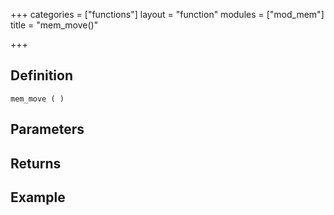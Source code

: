 +++
categories = ["functions"]
layout = "function"
modules = ["mod_mem"]
title = "mem_move()"

+++

## Definition

    mem_move ( )

## Parameters

## Returns

## Example
